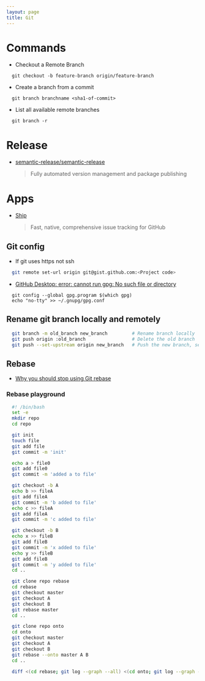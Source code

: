 ```yaml
---
layout: page
title: Git
---
```


# Commands

* Checkout a Remote Branch

```
  git checkout -b feature-branch origin/feature-branch
```

* Create a branch from a commit

```
  git branch branchname <sha1-of-commit>
```

* List all available remote branches

```
  git branch -r
```

# Release

* [semantic-release/semantic-release](https://github.com/semantic-release/semantic-release)
  > Fully automated version management and package publishing

# Apps

* [Ship](https://www.realartists.com)
  > Fast, native, comprehensive issue tracking for GitHub

## Git config

* If git uses https not ssh

```bash
  git remote set-url origin git@gist.github.com:<Project code>
```

* [GitHub Desktop: error: cannot run gpg: No such file or directory](https://github.com/isaacs/github/issues/675)

```
  git config --global gpg.program $(which gpg)
  echo "no-tty" >> ~/.gnupg/gpg.conf
```

## Rename git branch locally and remotely

```bash
  git branch -m old_branch new_branch         # Rename branch locally    
  git push origin :old_branch                 # Delete the old branch    
  git push --set-upstream origin new_branch   # Push the new branch, set local branch to track the new remote
```

## Rebase

* [Why you should stop using Git rebase](https://medium.com/@fredrikmorken/why-you-should-stop-using-git-rebase-5552bee4fed1)

### Rebase playground

```bash
  #! /bin/bash
  set -e
  mkdir repo
  cd repo

  git init
  touch file
  git add file
  git commit -m 'init'

  echo a > file0
  git add file0
  git commit -m 'added a to file'

  git checkout -b A
  echo b >> fileA
  git add fileA
  git commit -m 'b added to file'
  echo c >> fileA
  git add fileA
  git commit -m 'c added to file'

  git checkout -b B
  echo x >> fileB
  git add fileB
  git commit -m 'x added to file'
  echo y >> fileB
  git add fileB
  git commit -m 'y added to file'
  cd ..

  git clone repo rebase
  cd rebase
  git checkout master
  git checkout A
  git checkout B
  git rebase master
  cd ..

  git clone repo onto
  cd onto
  git checkout master
  git checkout A
  git checkout B
  git rebase --onto master A B
  cd ..

  diff <(cd rebase; git log --graph --all) <(cd onto; git log --graph --all)
```
